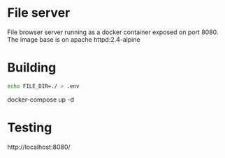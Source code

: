 # File server
File browser server running as a docker container exposed on port 8080. The image base is on apache httpd:2.4-alpine

# Building
```bash
echo FILE_DIR=./ > .env
```
docker-compose up -d

# Testing
http://localhost:8080/


